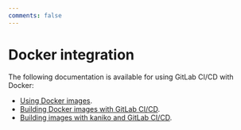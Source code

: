 ```yaml
---
comments: false
---
```


# Docker integration

The following documentation is available for using GitLab CI/CD with Docker:

- [Using Docker images](using_docker_images.md).
- [Building Docker images with GitLab CI/CD](using_docker_build.md).
- [Building images with kaniko and GitLab CI/CD](using_kaniko.md).
